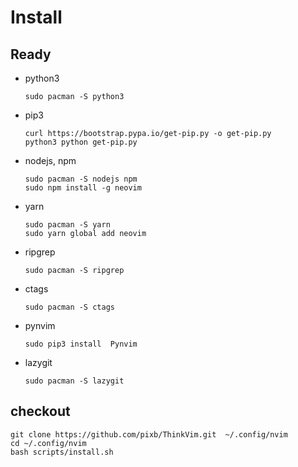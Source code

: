 # Install

## Ready

- python3
  ```shell
  sudo pacman -S python3
  ```

- pip3
  ```shell
  curl https://bootstrap.pypa.io/get-pip.py -o get-pip.py
  python3 python get-pip.py
  ```
- nodejs, npm
  ```shell
  sudo pacman -S nodejs npm
  sudo npm install -g neovim
  ```

- yarn
  ```shell
  sudo pacman -S yarn
  sudo yarn global add neovim
  ```

- ripgrep
  ```shell
  sudo pacman -S ripgrep
  ```

- ctags
  ```shell
  sudo pacman -S ctags
  ```
- pynvim
  ```shell
  sudo pip3 install  Pynvim
  ```
- lazygit
  ```shell
  sudo pacman -S lazygit
  ```



## checkout

```shell
git clone https://github.com/pixb/ThinkVim.git  ~/.config/nvim
cd ~/.config/nvim
bash scripts/install.sh
```


